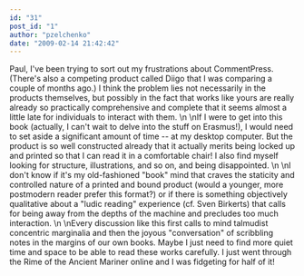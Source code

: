 ```yaml
---
id: "31"
post_id: "1"
author: "pzelchenko"
date: "2009-02-14 21:42:42"
---
```

Paul, I've been trying to sort out my frustrations about CommentPress. (There's also a competing product called Diigo that I was comparing a couple of months ago.) I think the problem lies not necessarily in the products themselves, but possibly in the fact that works like yours are really already so practically comprehensive and complete that it seems almost a little late for individuals to interact with them.\n \nIf I were to get into this book (actually, I can't wait to delve into the stuff on Erasmus!), I would need to set aside a significant amount of time -- at my desktop computer. But the product is so well constructed already that it actually merits being locked up and printed so that I can read it in a comfortable chair! I also find myself looking for structure, illustrations, and so on, and being disappointed.\n \nI don't know if it's my old-fashioned "book" mind that craves the staticity and controlled nature of a printed and bound product (would a younger, more postmodern reader prefer this format?) or if there is something objectively qualitative about a "ludic reading" experience (cf. Sven Birkerts) that calls for being away from the depths of the machine and precludes too much interaction.\n \nEvery discussion like this first calls to mind talmudist concentric marginalia and then the joyous "conversation" of scribbling notes in the margins of our own books. Maybe I just need to find more quiet time and space to be able to read these works carefully. I just went through the Rime of the Ancient Mariner online and I was fidgeting for half of it!
